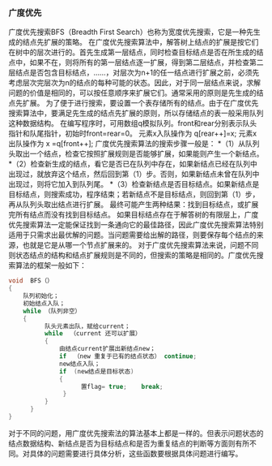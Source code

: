 ### 广度优先
广度优先搜索BFS（Breadth First Search）也称为宽度优先搜索，它是一种先生成的结点先扩展的策略。
在广度优先搜索算法中，解答树上结点的扩展是按它们在树中的层次进行的。首先生成第一层结点，同时检查目标结点是否在所生成的结点中，如果不在，则将所有的第一层结点逐一扩展，得到第二层结点，并检查第二层结点是否包含目标结点，……，对层次为n+1的任一结点进行扩展之前，必须先考虑层次完层次为n的结点的每种可能的状态。因此，对于同一层结点来说，求解问题的价值是相同的，可以按任意顺序来扩展它们。通常采用的原则是先生成的结点先扩展。
为了便于进行搜索，要设置一个表存储所有的结点。由于在广度优先搜索算法中，要满足先生成的结点先扩展的原则，所以存储结点的表一般采用队列这种数据结构。
在编写程序时，可用数组q模拟队列。front和rear分别表示队头指针和队尾指针，初始时front=rear=0。
元素x入队操作为  q[rear++]=x;
元素x出队操作为  x =q[front++];
广度优先搜索算法的搜索步骤一般是：
*（1）从队列头取出一个结点，检查它按照扩展规则是否能够扩展，如果能则产生一个新结点。
*（2）检查新生成的结点，看它是否已在队列中存在，如果新结点已经在队列中出现过，就放弃这个结点，然后回到第（1）步。否则，如果新结点未曾在队列中出现过，则将它加入到队列尾。
*（3）检查新结点是否目标结点。如果新结点是目标结点，则搜索成功，程序结束；若新结点不是目标结点，则回到第（1）步，再从队列头取出结点进行扩展。
最终可能产生两种结果：找到目标结点，或扩展完所有结点而没有找到目标结点。
如果目标结点存在于解答树的有限层上，广度优先搜索算法一定能保证找到一条通向它的最佳路径，因此广度优先搜索算法特别适用于只需求出最优解的问题。当问题需要给出解的路径，则要保存每个结点的来源，也就是它是从哪一个节点扩展来的。
对于广度优先搜索算法来说，问题不同则状态结点的结构和结点扩展规则是不同的，但搜索的策略是相同的。广度优先搜索算法的框架一般如下：

```java
void  BFS（）
{
    队列初始化；
    初始结点入队；
    while （队列非空）
    {  
          队头元素出队，赋给current；
          while  （current 还可以扩展）
          {
              由结点current扩展出新结点new；
              if  （new 重复于已有的结点状态） continue;
              new结点入队；
              if  (new结点是目标状态)
              {
                    置flag= true;    break; 
               }
          }
      }
}
```

对于不同的问题，用广度优先搜索法的算法基本上都是一样的。但表示问题状态的结点数据结构、新结点是否为目标结点和是否为重复结点的判断等方面则有所不同。对具体的问题需要进行具体分析，这些函数要根据具体问题进行编写。